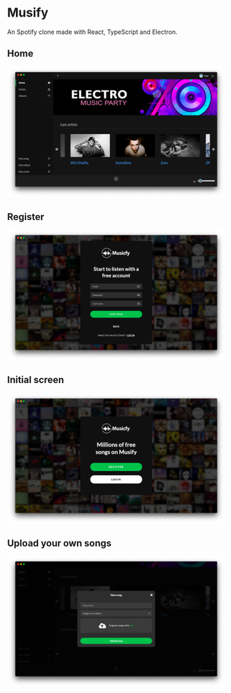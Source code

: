 # Musify

An Spotify clone made with React, TypeScript and Electron.

## Home

![Home](./docs/Home.png)

## Register

![Register](./docs/Register.png)

## Initial screen

![StartScreen](./docs/StartScreen.png)

## Upload your own songs

![UploadSong](./docs/UploadSong.png)
